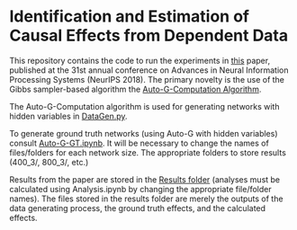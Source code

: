 # Identification and Estimation of Causal Effects from Dependent Data

This repository contains the code to run the experiments in [this](https://papers.nips.cc/paper/8153-identification-and-estimation-of-causal-effects-from-dependent-data) paper, published at the 31st annual conference on Advances in Neural Information Processing Systems (NeurIPS 2018). The primary novelty is the use of the Gibbs sampler-based algorithm the [Auto-G-Computation Algorithm](https://arxiv.org/abs/1709.01577).

The Auto-G-Computation algorithm is used for generating networks with hidden variables in [DataGen.py](https://github.com/esherma/NeurIPS_2018/blob/master/DataGen.py).

To generate ground truth networks (using Auto-G with hidden variables) consult [Auto-G-GT.ipynb](https://github.com/esherma/NeurIPS_2018/blob/master/Auto-G-GT.ipynb). It will be necessary to change the names of files/folders for each network size. The appropriate folders to store results (400_3/, 800_3/, etc.)



Results from the paper are stored in the [Results folder](https://github.com/esherma/NeurIPS_2018/tree/master/Results/aws/NIPS18_Camera_Ready) (analyses must be calculated using Analysis.ipynb by changing the appropriate file/folder names). The files stored in the results folder are merely the outputs of the data generating process, the ground truth effects, and the calculated effects.